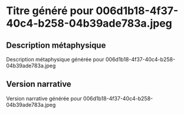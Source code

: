 # Titre généré pour 006d1b18-4f37-40c4-b258-04b39ade783a.jpeg

## Description métaphysique
Description métaphysique générée pour 006d1b18-4f37-40c4-b258-04b39ade783a.jpeg

## Version narrative
Version narrative générée pour 006d1b18-4f37-40c4-b258-04b39ade783a.jpeg
